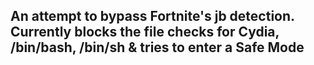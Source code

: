 ## An attempt to bypass Fortnite's jb detection. Currently blocks the file checks for Cydia, /bin/bash, /bin/sh & tries to enter a Safe Mode
